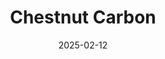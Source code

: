 ---  
layout: startup_page  
title: "Chestnut Carbon"  
id: "chestnutcarbon.com"  
permalink: "/chestnutcarbonchestnutcarbon.com02122025/"  
website: "https://chestnutcarbon.com/"  
funding_round: "Series B"  
funding_amount: "$160M"  
investors: "Canada Pension Plan Investment Board, Cloverlay, DBL Partners, Kimmeridge"  
about: "Chestnut Carbon develops nature-based carbon removal projects, focusing on afforestation on marginal lands in the U.S. They generate Gold Standard verified carbon credits for sustainability-oriented corporations. Founded in 2022, Chestnut aims to provide high-integrity carbon offset solutions, using proprietary data tools to optimize land acquisition, forest inventory, and carbon modeling."  
markets: "Carbon Removal, Environmental Technology, Forestry"  
hq: "New York, New York, United States"  
founded_year: "2022"  
linkedin: "https://www.linkedin.com/company/chestnut-carbon"  
twitter: "https://twitter.com/chestnut_carbon"  
instagram: ""  
facebook: "https://www.facebook.com/chestnutcarbon"  
crunchbase: "https://www.crunchbase.com/organization/chestnut-carbon"  
pitchbook: "https://pitchbook.com/profiles/company/493889-32"  

date_display: "12-Feb-2025"  
date: "2025-02-12"

# SEO Optimization  
meta_title: "Chestnut Carbon - Series B Funding ($160M)"  
meta_description: "Chestnut Carbon, Chestnut Carbon develops nature-based carbon removal projects, focusing on afforestation on marginal lands in the U.S. They generate Gold Standard ver..."  
meta_keywords: "Chestnut Carbon, Carbon Removal, Environmental Technology, Forestry, Series B funding"  
canonical_url: "https://startup.projectstartups.com/chestnutcarbonchestnutcarbon.com02122025/"  
---